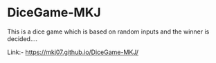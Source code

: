 # DiceGame-MKJ
This is a dice game which is based on random inputs and the winner is decided....

Link:- https://mkj07.github.io/DiceGame-MKJ/
